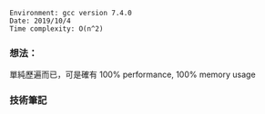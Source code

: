 ```
Environment: gcc version 7.4.0
Date: 2019/10/4
Time complexity: O(n^2)
```
### 想法：

單純歷遍而已，可是確有 100% performance, 100% memory usage

### 技術筆記
